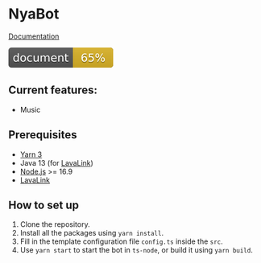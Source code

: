 # NyaBot

[Documentation](https://niek-o.github.io/NyaBot/)

<img src="https://github.com/niek-o/NyaBot/blob/gh-pages/coverage.svg">

## Current features:

- Music

## Prerequisites
- [Yarn 3](https://yarnpkg.com/getting-started/install)
- Java 13 (for [LavaLink](https://github.com/freyacodes/Lavalink))
- [Node.js](https://nodejs.org/en/) >= 16.9
- [LavaLink](https://github.com/freyacodes/Lavalink)

## How to set up

1. Clone the repository.
2. Install all the packages using `yarn install`.
3. Fill in the template configuration file `config.ts` inside the `src`.
4. Use `yarn start` to start the bot in `ts-node`, or build it using `yarn build`.
